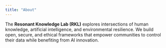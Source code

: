 ```yaml
---
title: "About"
---
```


The **Resonant Knowledge Lab (RKL)** explores intersections of human knowledge, artificial intelligence, and environmental resilience. We build open, secure, and ethical frameworks that empower communities to control their data while benefiting from AI innovation.

